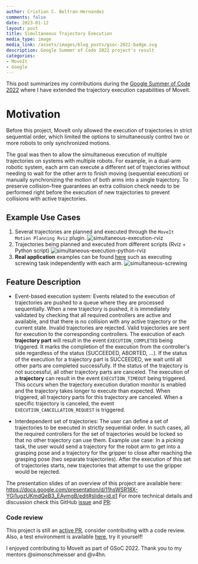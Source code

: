 ```yaml
---
author: Cristian C. Beltran-Hernandez
comments: false
date: 2023-01-12
layout: post
title: Simultaneous Trajectory Execution
media_type: image
media_link: /assets/images/blog_posts/gsoc-2022-badge.svg
description: Google Summer of Code 2022 project's result
categories:
- MoveIt
- Google
---
```


This post summarizes my contributions during the [Google Summer of Code 2022](https://summerofcode.withgoogle.com/programs/2022/projects/mpusZVc2) where I have extended the trajectory execution capabilities of MoveIt. 

# Motivation

Before this project, MoveIt only allowed the execution of trajectories in strict sequential order, which limited the options to simultaneously control two or more robots to only synchronized motions.

The goal was then to allow the simultaneous execution of multiple trajectories on systems with multiple robots.  For example, in a dual-arm robotic system, each arm can execute a different set of trajectories without needing to wait for the other arm to finish moving (sequential execution) or manually synchronizing the motion of both arms into a single trajectory. To preserve collision-free guarantees an extra collision check needs to be performed right before the execution of new trajectories to prevent collisions with active trajectories. 

## Example Use Cases
1. Several trajectories are planned and executed through the `MoveIt Motion Planning Rviz` plugin. 
![simultaneous-execution-rviz](https://user-images.githubusercontent.com/3798796/196121126-6842200c-6a81-42cc-bc7a-b9f7200d7a2b.gif)
2. Trajectories being planned and executed from different scripts (Rviz + Python script)
![simultaneous-execution-python-rviz](https://user-images.githubusercontent.com/3798796/196125955-68b9698a-45ce-4a3c-9bac-668b7d4f15d6.gif)
3. **Real application** examples can be found [here](https://github.com/ros-planning/moveit/pull/2810) such as executing screwing task independently with each arm.
![simultaneous-screwing](https://user-images.githubusercontent.com/3798796/212067483-b8ff2c2f-994e-42bd-a411-66a27e91eeb1.gif)


## Feature Description
- Event-based execution system: Events related to the execution of trajectories are pushed to a queue where they are processed sequentially.
  When a new trajectory is pushed, it is immediately validated by checking that all required controllers are active and available, and that there is no collision with any active trajectory or the current state. Invalid trajectories are rejected. Valid trajectories are sent for execution to the corresponding controllers. 
  The execution of each **trajectory part** will result in the event `EXECUTION_COMPLETED` being triggered. It marks the completion of the execution from the controller's side regardless of the status (SUCCEEDED, ABORTED, ...). If the status of the execution for a trajectory part is SUCCEEDED, we wait until all other parts are completed successfully. If the status of the trajectory is not successful, all other trajectory parts are canceled.
  The execution of a **trajectory** can result in the event `EXECUTION_TIMEOUT` being triggered. This occurs when the trajectory execution duration monitor is enabled and the trajectory takes longer to execute than expected. When triggered, all trajectory parts for this trajectory are canceled.
  When a specific trajectory is canceled, the event `EXECUTION_CANCELLATION_REQUEST` is triggered. 

- Interdependent set of trajectories: The user can define a set of trajectories to be executed in strictly sequential order. In such cases, all the required controllers for the set of trajectories would be locked so that no other trajectory can use them. Example use case: In a _picking_ task, the user would send a trajectory for the robot arm to get into a grasping pose and a trajectory for the gripper to close after reaching the grasping pose (two separate trajectories). After the execution of this set of trajectories starts, new trajectories that attempt to use the gripper would be rejected.

The presentation slides of an overview of this project are available here:  https://docs.google.com/presentation/d/11hsWSR18X-YGj1ugzUKmdQeB3_EAymgB/edit#slide=id.p1
For more technical details and discussion check this GitHub [issue](https://github.com/ros-planning/moveit/issues/3156) and [PR](https://github.com/ros-planning/moveit/pull/3243):

### Code review
This project is still an [active PR](https://github.com/ros-planning/moveit/pull/3243), consider contributing with a code review.
Also, a test environment is available [here](https://github.com/cambel/moveit_simultaneous_motions_demo), try it yourself!

I enjoyed contributing to MoveIt as part of GSoC 2022. Thank you to my mentors @simonschmeisser and @v4hn.
